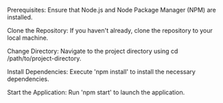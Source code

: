 Prerequisites: Ensure that Node.js and Node Package Manager (NPM) are installed.

Clone the Repository: If you haven't already, clone the repository to your local machine.

Change Directory: Navigate to the project directory using cd /path/to/project-directory.

Install Dependencies: Execute 'npm install' to install the necessary dependencies.

Start the Application: Run 'npm start' to launch the application.
